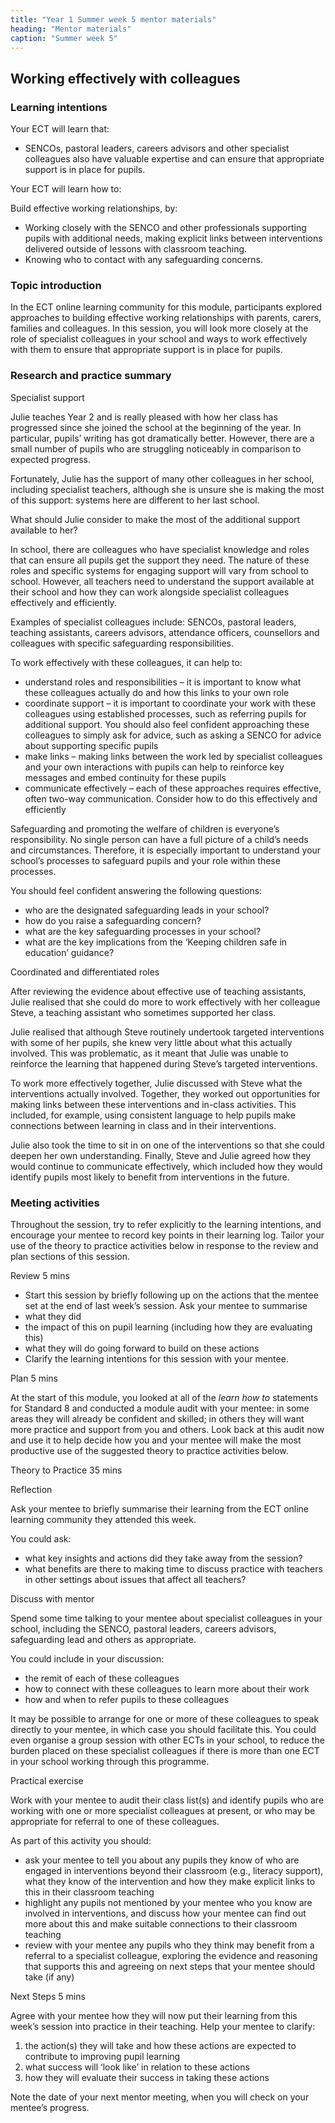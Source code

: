 ```yaml
---
title: "Year 1 Summer week 5 mentor materials"
heading: "Mentor materials"
caption: "Summer week 5"
---
```


## Working effectively with colleagues

### Learning intentions

Your ECT will learn that:

- SENCOs, pastoral leaders, careers advisors and other specialist colleagues also have valuable expertise and can ensure that appropriate support is in place for pupils.

Your ECT will learn how to:

Build effective working relationships, by:

- Working closely with the SENCO and other professionals supporting pupils with additional needs, making explicit links between interventions delivered outside of lessons with classroom teaching.
- Knowing who to contact with any safeguarding concerns.

### Topic introduction

In the ECT online learning community for this module, participants explored approaches to building effective working relationships with parents, carers, families and colleagues. In this session, you will look more closely at the role of specialist colleagues in your school and ways to work effectively with them to ensure that appropriate support is in place for pupils.

### Research and practice summary

Specialist support

Julie teaches Year 2 and is really pleased with how her class has progressed since she joined the school at the beginning of the year. In particular, pupils’ writing has got dramatically better. However, there are a small number of pupils who are struggling noticeably in comparison to expected progress.

Fortunately, Julie has the support of many other colleagues in her school, including specialist teachers, although she is unsure she is making the most of this support: systems here are different to her last school.

What should Julie consider to make the most of the additional support available to her?

In school, there are colleagues who have specialist knowledge and roles that can ensure all pupils get the support they need. The nature of these roles and specific systems for engaging support will vary from school to school. However, all teachers need to understand the support available at their school and how they can work alongside specialist colleagues effectively and efficiently.

Examples of specialist colleagues include: SENCOs, pastoral leaders, teaching assistants, careers advisors, attendance officers, counsellors and colleagues with specific safeguarding responsibilities.

To work effectively with these colleagues, it can help to:

- understand roles and responsibilities – it is important to know what these colleagues actually do and how this links to your own role
- coordinate support – it is important to coordinate your work with these colleagues using established processes, such as referring pupils for additional support. You should also feel confident approaching these colleagues to simply ask for advice, such as asking a SENCO for advice about supporting specific pupils
- make links – making links between the work led by specialist colleagues and your own interactions with pupils can help to reinforce key messages and embed continuity for these pupils
- communicate effectively – each of these approaches requires effective, often two-way communication. Consider how to do this effectively and efficiently

Safeguarding and promoting the welfare of children is everyone’s responsibility. No single person can have a full picture of a child’s needs and circumstances. Therefore, it is especially important to understand your school’s processes to safeguard pupils and your role within these processes.

You should feel confident answering the following questions:

- who are the designated safeguarding leads in your school?
- how do you raise a safeguarding concern?
- what are the key safeguarding processes in your school?
- what are the key implications from the ‘Keeping children safe in education’ guidance?

Coordinated and differentiated roles

After reviewing the evidence about effective use of teaching assistants, Julie realised that she could do more to work effectively with her colleague Steve, a teaching assistant who sometimes supported her class.

Julie realised that although Steve routinely undertook targeted interventions with some of her pupils, she knew very little about what this actually involved. This was problematic, as it meant that Julie was unable to reinforce the learning that happened during Steve’s targeted interventions.

To work more effectively together, Julie discussed with Steve what the interventions actually involved. Together, they worked out opportunities for making links between these interventions and in-class activities. This included, for example, using consistent language to help pupils make connections between learning in class and in their interventions.

Julie also took the time to sit in on one of the interventions so that she could deepen her own understanding. Finally, Steve and Julie agreed how they would continue to communicate effectively, which included how they would identify pupils most likely to benefit from interventions in the future.

### Meeting activities

Throughout the session, try to refer explicitly to the learning intentions, and encourage your mentee to record key points in their learning log. Tailor your use of the theory to practice activities below in response to the review and plan sections of this session.

Review 5 mins

- Start this session by briefly following up on the actions that the mentee set at the end of last week’s session. Ask your mentee to summarise
- what they did
- the impact of this on pupil learning (including how they are evaluating this)
- what they will do going forward to build on these actions
- Clarify the learning intentions for this session with your mentee.

Plan 5 mins

At the start of this module, you looked at all of the _learn how to_ statements for Standard 8 and conducted a module audit with your mentee: in some areas they will already be confident and skilled; in others they will want more practice and support from you and others. Look back at this audit now and use it to help decide how you and your mentee will make the most productive use of the suggested theory to practice activities below.

Theory to Practice 35 mins

Reflection

Ask your mentee to briefly summarise their learning from the ECT online learning community they attended this week.

You could ask:

- what key insights and actions did they take away from the session?
- what benefits are there to making time to discuss practice with teachers in other settings about issues that affect all teachers?

Discuss with mentor

Spend some time talking to your mentee about specialist colleagues in your school, including the SENCO, pastoral leaders, careers advisors, safeguarding lead and others as appropriate.

You could include in your discussion:

- the remit of each of these colleagues
- how to connect with these colleagues to learn more about their work
- how and when to refer pupils to these colleagues

It may be possible to arrange for one or more of these colleagues to speak directly to your mentee, in which case you should facilitate this. You could even organise a group session with other ECTs in your school, to reduce the burden placed on these specialist colleagues if there is more than one ECT in your school working through this programme.

Practical exercise

Work with your mentee to audit their class list(s) and identify pupils who are working with one or more specialist colleagues at present, or who may be appropriate for referral to one of these colleagues.

As part of this activity you should:

- ask your mentee to tell you about any pupils they know of who are engaged in interventions beyond their classroom (e.g., literacy support), what they know of the intervention and how they make explicit links to this in their classroom teaching
- highlight any pupils not mentioned by your mentee who you know are involved in interventions, and discuss how your mentee can find out more about this and make suitable connections to their classroom teaching
- review with your mentee any pupils who they think may benefit from a referral to a specialist colleague, exploring the evidence and reasoning that supports this and agreeing on next steps that your mentee should take (if any)

Next Steps 5 mins

Agree with your mentee how they will now put their learning from this week’s session into practice in their teaching. Help your mentee to clarify:

1. the action(s) they will take and how these actions are expected to contribute to improving pupil learning
2. what success will ‘look like’ in relation to these actions
3. how they will evaluate their success in taking these actions

Note the date of your next mentor meeting, when you will check on your mentee’s progress.
